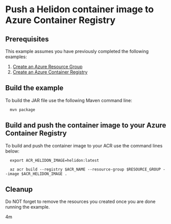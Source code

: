 
# Push a Helidon container image to Azure Container Registry

## Prerequisites

<!-- workflow.run()

  if [[ -z $REGION ]]; then
    export REGION=westus
  fi

  -->
<!-- workflow.cron(0 13 * * 5) -->
<!-- workflow.include(../create/README.md) -->

This example assumes you have previously completed the following examples:

1. [Create an Azure Resource Group](../../group/create/README.md)
1. [Create an Azure Container Registry](../create/README.md)

## Build the example

<!-- workflow.run()

  cd acr/helidon

  -->

To build the JAR file use the following Maven command line:

```shell
  mvn package
```

## Build and push the container image to your Azure Container Registry

To build and push the container image to your ACR use the command lines below:

```shell
  export ACR_HELIDON_IMAGE=helidon:latest

  az acr build --registry $ACR_NAME --resource-group $RESOURCE_GROUP --image $ACR_HELIDON_IMAGE .
```

<!-- workflow.run()

  cd ../..

  -->

## Cleanup

Do NOT forget to remove the resources you created once you are done running the
example.

<!-- workflow.directOnly()

  export RESULT=$(az acr repository show --name $ACR_NAME --image $ACR_HELIDON_IMAGE)
  az group delete --name $RESOURCE_GROUP --yes || true
  if [[ -z $RESULT ]]; then
    echo "Unable to find $ACR_HELIDON_IMAGE image"
    exit 1
  fi

  -->

4m
